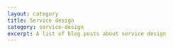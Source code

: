 ```yaml
---
layout: category
title: Service design
category: service-design
excerpt: A list of blog posts about service design
---
```


